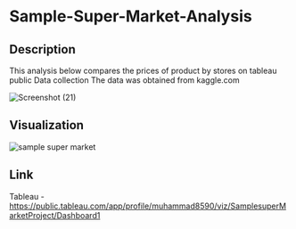 # Sample-Super-Market-Analysis
## Description 
This analysis below compares the prices of product by stores on tableau public 
Data collection
The data was obtained from kaggle.com

![Screenshot (21)](https://user-images.githubusercontent.com/112221807/187097162-8c6f47ef-4612-4d6a-b21b-31726b482e5d.png)

## Visualization
![sample super market](https://user-images.githubusercontent.com/112221807/187097009-9b66fe27-b50c-4833-a474-17ce7c5b8ad4.png)

## Link
Tableau - https://public.tableau.com/app/profile/muhammad8590/viz/SamplesuperMarketProject/Dashboard1
